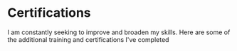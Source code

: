 # Certifications
I am constantly seeking to improve and broaden my skills. Here are some of the additional training and certifications I've completed
